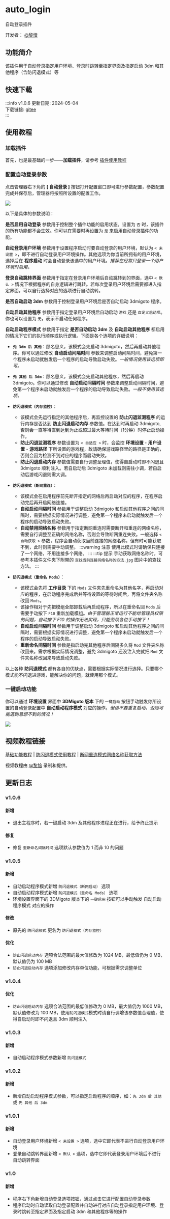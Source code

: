 # auto_login
自动登录插件

开发者： [@黎愔](/contribution)

## 功能简介

该插件用于自动登录指定用户环境、登录时跳转至指定界面及指定启动 3dm 和其他程序（含防闪退模式）等

## 快速下载

:::info v1.0.6
更新日期:  2024-05-04<br/>
下载链接: [gitee](https://gitee.com/ticca/d3dx-skin-manage/releases/download/plugins/auto_login_v1.0.6.zip) <br/>
:::

## 使用教程

### 加载插件
首先，也是最基础的一步——**加载插件**，请参考 [插件使用教程](/help/tutorial-plugins)

### 配置自动登录参数
点击管理器右下角的 **[ 自动登录 ]** 按钮打开配置窗口即可进行参数配置，参数配置完成并保存后，管理器将按照所设置的配置工作。

![](/static/image/0f626b29.png)

以下是具体的参数说明：

**是否启用自动登录** 参数用于控制整个插件功能的启用状态。设置为 `否` 时，该插件的所有功能都不会生效。你可以在需要时再设置为 `是` 来启用自动登录插件的功能。

**自动登录用户环境** 参数用于设置程序启动时要自动登录的用户环境，默认为 `< 未设置 >`，即不进行自动登录用户环境操作。其他选项为你当前所拥有的用户环境，选择后在 <b>程序启动</b> 时会自动登录该选中的用户环境。_<weaken>推荐在经常只登录一个用户环境时启用。</weaken>_

**登录自动跳转界面** 参数用于指定在登录用户环境后自动跳转到的界面，选中 `< 默认 >` 情况下根据程序的自身逻辑进行跳转。若每次登录用户环境后需要都进入指定界面，可以自行选择对应的选项进行自动跳转。

**是否自动启动 3dm** 参数用于控制登录用户环境后是否自动启动 3dmigoto 程序。

**自动启动其他程序** 参数用于指定登录用户环境后自动启动 `游戏` 还是 `自定义启动项`。你也可以设置为 `无`，表示不启动任何程序。

**自动启动程序模式** 参数用于指定 **是否自动启动 3dm** 及 **自动启动其他程序** 都启用的情况下它们的执行顺序或执行逻辑。下面是各个选项的详细说明：

- **`先 3dm 后 其他`**：顾名思义，该模式会先启动 3dmigoto，然后再启动其他程序。你可以通过修改 **自动启动间隔时间** 参数来调整启动间隔时间，避免第一个程序未启动就触发后一个程序的启动导致启动失败。_<weaken>一般情况使用该选项即可。</weaken>_

- **`先 其他 后 3dm`**：顾名思义，该模式会先启动其他程序，然后再启动 3dmigoto。你可以通过修改 **自动启动间隔时间** 参数来调整启动间隔时间，避免第一个程序未启动就触发后一个程序的启动导致启动失败。_<weaken>一般不使用该选项。</weaken>_

- **`防闪退模式（内存监控）`**：
    - 该模式会先运行指定的其他程序后，再监控设置的 **防止闪退监测程序** 的运行内存是否达到 **防止闪退启动内存** 参数值。在达到时再启动 3dmigoto, 否则会一直等待直到达到为止或超过最大等待时间（1分钟）时停止启动操作。
    - **防止闪退监测程序** 参数设置为 `< 自适应 >` 时，会监控 **环境设置** - **用户设置** - **游戏路径** 下所设置的游戏程，故请确保游戏路径里的路径是正确的，否则会因为检测不到对应的程序而启动失败。
    - **防止闪退启动内存** 参数值需要自行调整至理值，使得自启动时即不闪退且 3dmigoto 顺利注入。若自启动后 3dmigoto 未加载则需往小调，若自启动后游戏闪退则需大调。

- **`防闪退模式（断网重连）`**：
    - 该模式会在启用程序前先断开指定的网络后再启动对应的程序，在程序启动完后再开启网络连接。
    - **自动启动间隔时间** 参数用于调整启动 3dmigoto 和启动其他程序之间的间隔时，需要根据实际情况进行调整，避免第一个程序未启动就触发后一个程序的启动导致启动失败。
    - **自动禁用网络名称** 参数用于指定断网重连时需要断开和重连的网络名称，需要自行调整至正确的网络名称，否则会导致断网重连失败。一般选择 `< 自动获取 >` 参数，程序会自动获取当前连接的网络名称，但有时可能获取不到，此时则需要手动调整。
        :::warning 注意
        使用此模式时请确保只连接了一个网络，不用连接多个网络。
        :::
        :::tip 提示
        手动获取网络名称时，可参考本插件文件夹下附带的 `查找当前连接网络名称的方法.jpg` 图片中的查找方法。
        :::

- **`防闪退模式（重命名 Mods）`**：
    -  该模式会先将 **工作目录** 下的 `Mods` 文件夹先重命名为其他名字，再启动对应的程序，在启动程序完成后并等待设置的等待时间后，再将文件夹名称改回 `Mods`。
    - 该操作相对于先把模组全部卸载后再启动程序，所以在重命名回 `Mods` 后需要手动按下 `F10` 重新加载模组。_<weaken>由于管理器正常运行不能给管理员权限的问题，自动按下 F10 的操作无法实现，只能劳烦各位手动按下！</weaken>_
    - **自动启动间隔时间** 参数用于调整启动 3dmigoto 和启动其他程序之间的间隔时，需要根据实际情况进行调整，避免第一个程序未启动就触发后一个程序的启动导致启动失败。
    - **重新命名间隔时间** 参数是指启动完其他程序后间隔多久将 `Mod` 文件夹名称改回来。需求根据实际情况调整，避免 3dmigoto 还没注入完就把 `Mod` 文件夹名称改回来导致启动失败。


以上各种 **防闪退模式** 都有各自的优缺点，需要根据实际情况进行选择。只要哪个模式能不闪退进游戏，能解决你的问题，就使用那个模式。

### 一键启动功能
你可以通过 **环境设置** 界面中 **3DMigoto 版本** 下的 `一键启动` 按钮手动触发你所设置的自动登录配置中 **自动启动程序模式** 对应的操作。_<weaken>但请不要重复启动，否则可能遇到意想不到的情况！</weaken>_

![](/static/image/735eabd7.png)

## 视频教程链接

[基础功能教程](https://www.bilibili.com/video/BV1TJ4m1n7tQ) | [防闪退模式使用教程](https://www.bilibili.com/video/BV1vZ42177oG/) | [断网重连模式网络名称获取方法](https://www.bilibili.com/video/BV1Zt421F7k7/)

视频教程由 [@黎愔](/contribution) 录制和提供。

## 更新日志

### v1.0.6
#### 新增
- 退出主程序时，若一键启动 3dm 及其他程序进程正在进行，给予终止提示

#### 修复
- 修复 `重新命名间隔时间` 选项默认参数值为 1 而非 10 的问题

### v1.0.5
#### 新增
- 自动启动程序模式新增 `防闪退模式（断网启动）` 选项
- 自动启动程序模式新增 `防闪退模式（重命名 Mods）` 选项
- 环境设置界面下的 3DMigoto 版本下的 `一键启用` 按钮可以手动触发 自动启动程序模式 对应的操作

#### 修改
- 原先的 `防闪退模式` 更名为 `防闪退模式（内存监控）`

#### 优化
- `防止闪退启动内存` 选项合法范围的最大值修改为 1024 MB，最低值仍为 0 MB，默认值仍为 100 MB
- `防止闪退启动内存` 选项添加修改内存单位功能，可根据需求调整单位

### v1.0.4
#### 优化
- `防止闪退启动内存` 选项合法范围的最低值修改为 0 MB，最大值仍为 1000 MB，默认值修改为 100 MB，使用`防闪退模式`模式时请自行调增该参数值合理值，使得自启动时即不闪退且 3dm 顺利注入

### v1.0.3
#### 新增
- 自动启动程序模式参数新增 `防闪退模式`

### v1.0.2
#### 新增
- 新增自动启动程序模式参数，可以指定启动程序的顺序，如：`先 3dm 后 其他` 或 `先 其他 后 3dm`

### v1.0.1
#### 新增
- 自动登录用户环境新增 `< 未设置 >` 选项，选中它即代表不进行自动登录用户环境
- 登录自动跳转界面新增 `< 默认 >` 选项，选中它即代表登录用户环境后不进行自动跳转界面

### v1.0
#### 新增
- 程序右下角新增自动登录选项按钮，通过点击它进行配置自动登录参数
- 程序启动时自动读取自动登录配置并自动进行对应自动登录指定用户环境、登录时跳转至指定界面及指定启动 3dm 和其他程序等的操作